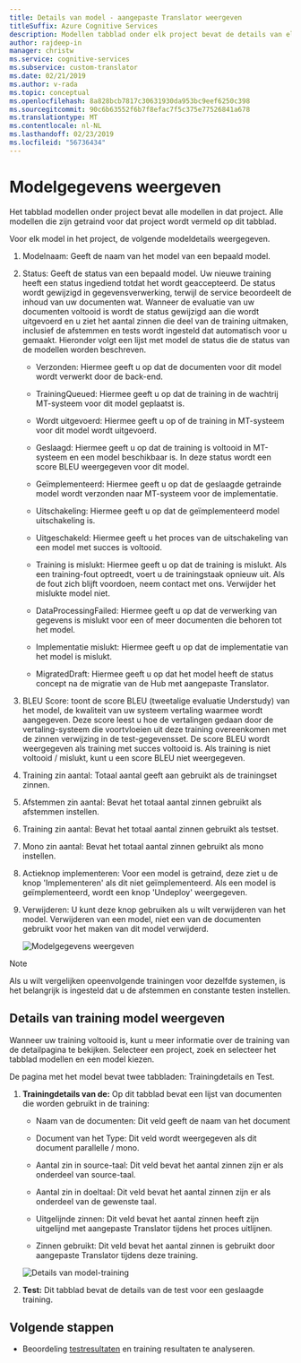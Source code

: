 ```yaml
---
title: Details van model - aangepaste Translator weergeven
titleSuffix: Azure Cognitive Services
description: Modellen tabblad onder elk project bevat de details van elk model, zoals de modelnaam van het, model de status, BLEU score, training, afstemmen, zin aantal testen.
author: rajdeep-in
manager: christw
ms.service: cognitive-services
ms.subservice: custom-translator
ms.date: 02/21/2019
ms.author: v-rada
ms.topic: conceptual
ms.openlocfilehash: 8a828bcb7817c30631930da953bc9eef6250c398
ms.sourcegitcommit: 90c6b63552f6b7f8efac7f5c375e77526841a678
ms.translationtype: MT
ms.contentlocale: nl-NL
ms.lasthandoff: 02/23/2019
ms.locfileid: "56736434"
---
```

# <a name="view-model-details"></a>Modelgegevens weergeven

Het tabblad modellen onder project bevat alle modellen in dat project. Alle modellen die zijn getraind voor dat project wordt vermeld op dit tabblad.

Voor elk model in het project, de volgende modeldetails weergegeven.

1.  Modelnaam: Geeft de naam van het model van een bepaald model.

2.  Status: Geeft de status van een bepaald model. Uw nieuwe training heeft een status ingediend totdat het wordt geaccepteerd. De status wordt gewijzigd in gegevensverwerking, terwijl de service beoordeelt de inhoud van uw documenten wat. Wanneer de evaluatie van uw documenten voltooid is wordt de status gewijzigd aan die wordt uitgevoerd en u ziet het aantal zinnen die deel van de training uitmaken, inclusief de afstemmen en tests wordt ingesteld dat automatisch voor u gemaakt. Hieronder volgt een lijst met model de status die de status van de modellen worden beschreven.

    -  Verzonden: Hiermee geeft u op dat de documenten voor dit model wordt verwerkt door de back-end.

    -  TrainingQueued: Hiermee geeft u op dat de training in de wachtrij MT-systeem voor dit model geplaatst is.

    -  Wordt uitgevoerd: Hiermee geeft u op of de training in MT-systeem voor dit model wordt uitgevoerd.

    -  Geslaagd: Hiermee geeft u op dat de training is voltooid in MT-systeem en een model beschikbaar is. In deze status wordt een score BLEU weergegeven voor dit model.

    -  Geïmplementeerd: Hiermee geeft u op dat de geslaagde getrainde model wordt verzonden naar MT-systeem voor de implementatie.

    -  Uitschakeling: Hiermee geeft u op dat de geïmplementeerd model uitschakeling is.

    -  Uitgeschakeld: Hiermee geeft u het proces van de uitschakeling van een model met succes is voltooid.

    -  Training is mislukt: Hiermee geeft u op dat de training is mislukt. Als een training-fout optreedt, voert u de trainingstaak opnieuw uit. Als de fout zich blijft voordoen, neem contact met ons. Verwijder het mislukte model niet.

    - DataProcessingFailed: Hiermee geeft u op dat de verwerking van gegevens is mislukt voor een of meer documenten die behoren tot het model.

    - Implementatie mislukt: Hiermee geeft u op dat de implementatie van het model is mislukt.

    - MigratedDraft: Hiermee geeft u op dat het model heeft de status concept na de migratie van de Hub met aangepaste Translator.

4.  BLEU Score: toont de score BLEU (tweetalige evaluatie Understudy) van het model, de kwaliteit van uw systeem vertaling waarmee wordt aangegeven. Deze score leest u hoe de vertalingen gedaan door de vertaling-systeem die voortvloeien uit deze training overeenkomen met de zinnen verwijzing in de test-gegevensset. De score BLEU wordt weergegeven als training met succes voltooid is. Als training is niet voltooid / mislukt, kunt u een score BLEU niet weergegeven.

5.  Training zin aantal: Totaal aantal geeft aan gebruikt als de trainingset zinnen.

6.  Afstemmen zin aantal: Bevat het totaal aantal zinnen gebruikt als afstemmen instellen.

7.  Training zin aantal: Bevat het totaal aantal zinnen gebruikt als testset.

8.  Mono zin aantal: Bevat het totaal aantal zinnen gebruikt als mono instellen.

9.  Actieknop implementeren: Voor een model is getraind, deze ziet u de knop 'Implementeren' als dit niet geïmplementeerd. Als een model is geïmplementeerd, wordt een knop 'Undeploy' weergegeven.

10. Verwijderen: U kunt deze knop gebruiken als u wilt verwijderen van het model. Verwijderen van een model, niet een van de documenten gebruikt voor het maken van dit model verwijderd.

    ![Modelgegevens weergeven](media/how-to/how-to-view-model-details.png)

>[!Note]
>Als u wilt vergelijken opeenvolgende trainingen voor dezelfde systemen, is het belangrijk is ingesteld dat u de afstemmen en constante testen instellen.

## <a name="view-model-training-details"></a>Details van training model weergeven

Wanneer uw training voltooid is, kunt u meer informatie over de training van de detailpagina te bekijken. Selecteer een project, zoek en selecteer het tabblad modellen en een model kiezen.

De pagina met het model bevat twee tabbladen: Trainingdetails en Test.

1.  **Trainingdetails van de:** Op dit tabblad bevat een lijst van documenten die worden gebruikt in de training:

    -  Naam van de documenten: Dit veld geeft de naam van het document

    -  Document van het Type: Dit veld wordt weergegeven als dit document parallelle / mono.

    -  Aantal zin in source-taal: Dit veld bevat het aantal zinnen zijn er als onderdeel van source-taal.

    -  Aantal zin in doeltaal: Dit veld bevat het aantal zinnen zijn er als onderdeel van de gewenste taal.

    -  Uitgelijnde zinnen: Dit veld bevat het aantal zinnen heeft zijn uitgelijnd met aangepaste Translator tijdens het proces uitlijnen.

    -  Zinnen gebruikt: Dit veld bevat het aantal zinnen is gebruikt door aangepaste Translator tijdens deze training.

    ![Details van model-training](media/how-to/how-to-model-training-details.png)

2.  **Test:** Dit tabblad bevat de details van de test voor een geslaagde training.

## <a name="next-steps"></a>Volgende stappen

- Beoordeling [testresultaten](how-to-view-system-test-results.md) en training resultaten te analyseren.
